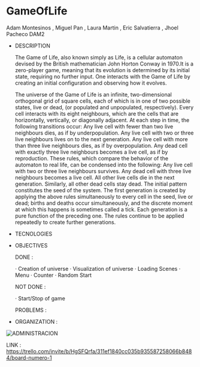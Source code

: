 # GameOfLife
Adam Montesinos , Miguel Pan , Laura Martin , Eric Salvatierra , Jhoel Pacheco DAM2



- DESCRIPTION 

  The Game of Life, also known simply as Life, is a cellular automaton devised by the British mathematician John Horton Conway in 1970.It is a zero-player game,     meaning that its evolution is determined by its initial state, requiring no further input. One interacts with the Game of Life by creating an initial configuration and observing how it evolves. 
  
  The universe of the Game of Life is an infinite, two-dimensional orthogonal grid of square cells, each of which is in one of two possible states, live or dead, (or populated and unpopulated, respectively). Every cell interacts with its eight neighbours, which are the cells that are horizontally, vertically, or diagonally adjacent. At each step in time, the following transitions occur:
Any live cell with fewer than two live neighbours dies, as if by underpopulation.
Any live cell with two or three live neighbours lives on to the next generation.
Any live cell with more than three live neighbours dies, as if by overpopulation.
Any dead cell with exactly three live neighbours becomes a live cell, as if by reproduction.
These rules, which compare the behavior of the automaton to real life, can be condensed into the following:
Any live cell with two or three live neighbours survives.
Any dead cell with three live neighbours becomes a live cell.
All other live cells die in the next generation. Similarly, all other dead cells stay dead.
The initial pattern constitutes the seed of the system. The first generation is created by applying the above rules simultaneously to every cell in the seed, live or dead; births and deaths occur simultaneously, and the discrete moment at which this happens is sometimes called a tick. Each generation is a pure function of the preceding one. The rules continue to be applied repeatedly to create further generations.



- TECNOLOGIES



- OBJECTIVES



  DONE : 
  
 	· Creation of universe																		· Visualization of universe
	· Loading Scenes
	· Menu
	· Counter
	· Random Start

  
  NOT DONE :
  
  	· Start/Stop of game
  
  
  PROBLEMS : 
  
  
- ORGANIZATION :
  
![ADMINISTRACION](https://user-images.githubusercontent.com/58786408/137323744-00eabe1f-c635-4c1e-b079-701e1868461e.png)

LINK : https://trello.com/invite/b/HgSFQrfa/311ef1840cc035b935587258066b8484/board-numero-1
